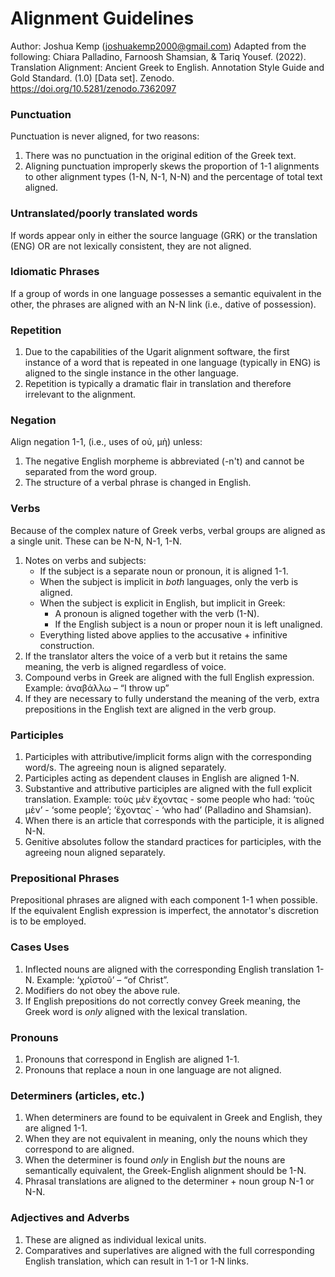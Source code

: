 # Alignment Guidelines
Author: Joshua Kemp (joshuakemp2000@gmail.com)
Adapted from the following:
Chiara Palladino, Farnoosh Shamsian, & Tariq Yousef. (2022). Translation Alignment: Ancient Greek to English. Annotation Style Guide and Gold Standard. (1.0) [Data set]. Zenodo. https://doi.org/10.5281/zenodo.7362097
### Punctuation
Punctuation is never aligned, for two reasons:
  1. There was no punctuation in the original edition of the Greek text.
  2. Aligning punctuation improperly skews the proportion of 1-1 alignments to other alignment types (1-N, N-1, N-N) and the percentage of total text aligned.

### Untranslated/poorly translated words
If words appear only in either the source language (GRK) or the translation (ENG) OR are not lexically consistent, they are not aligned.

### Idiomatic Phrases
If a group of words in one language possesses a semantic equivalent in the other, the phrases are aligned with an N-N link (i.e., dative of possession).

### Repetition
1. Due to the capabilities of the Ugarit alignment software, the first instance of a word that is repeated in one language (typically in ENG) is aligned to the single instance in the other language.
2. Repetition is typically a dramatic flair in translation and therefore irrelevant to the alignment.

### Negation
Align negation 1-1, (i.e., uses of οὐ, μὴ) unless:
  1. The negative English morpheme is abbreviated (-n't) and cannot be separated from the word group.
  2. The structure of a verbal phrase is changed in English.

### Verbs
Because of the complex nature of Greek verbs, verbal groups are aligned as a single unit. These can be N-N, N-1, 1-N.
1. Notes on verbs and subjects:
    - If the subject is a separate noun or pronoun, it is aligned 1-1.
    - When the subject is implicit in *both* languages, only the verb is aligned.
    - When the subject is explicit in English, but implicit in Greek:
      - A pronoun is aligned together with the verb (1-N).
      - If the English subject is a noun or proper noun it is left unaligned.
    - Everything listed above applies to the accusative + infinitive construction.
2. If the translator alters the voice of a verb but it retains the same meaning, the verb is aligned regardless of voice.
3. Compound verbs in Greek are aligned with the full English expression. Example: ἀναβάλλω – “I throw up”
4. If they are necessary to fully understand the meaning of the verb, extra prepositions in the English text are aligned in the verb group.

### Participles
1. Participles with attributive/implicit forms align with the corresponding word/s. The agreeing noun is aligned separately.
2. Participles acting as dependent clauses in English are aligned 1-N.
3. Substantive and attributive participles are aligned with the full explicit translation. Example: τοὺς μὲν ἔχοντας - some people who had: ‘τοὺς μὲν’ - ‘some people’; ‘ἔχοντας᾽ - ‘who had’ (Palladino and  Shamsian). 
4. When there is an article that corresponds with the participle, it is aligned N-N. 
5. Genitive absolutes follow the standard practices for participles, with the agreeing noun aligned separately.

### Prepositional Phrases
 Prepositional phrases are aligned with each component 1-1 when possible. If the equivalent English expression is imperfect, the annotator's discretion is to be employed.
 
### Cases Uses
1. Inflected nouns are aligned with the corresponding English translation 1-N. Example: ‘χρῑστοῦ’ – “of Christ”.
2. Modifiers do not obey the above rule.
3. If English prepositions do not correctly convey Greek meaning, the Greek word is *only* aligned with the lexical translation.

### Pronouns
1. Pronouns that correspond in English are aligned 1-1.
2. Pronouns that replace a noun in one language are not aligned.

### Determiners (articles, etc.)
1. When determiners are found to be equivalent in Greek and English, they are aligned 1-1.
2. When they are not equivalent in meaning, only the nouns which they correspond to are aligned.
3. When the determiner is found *only* in English *but* the nouns are semantically equivalent, the Greek-English alignment should be 1-N.
4. Phrasal translations are aligned to the determiner + noun group N-1 or N-N.

### Adjectives and Adverbs
1. These are aligned as individual lexical units.
2. Comparatives and superlatives are aligned with the full corresponding English translation, which can result in 1-1 or 1-N links.

